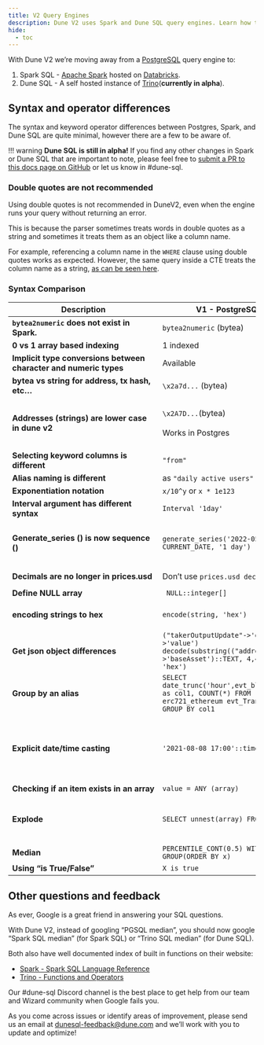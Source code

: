```yaml
---
title: V2 Query Engines
description: Dune V2 uses Spark and Dune SQL query engines. Learn how they work here!
hide:
  - toc
---
```


With Dune V2 we’re moving away from a [PostgreSQL](https://www.postgresql.org/) query engine to:

1. Spark SQL - [Apache Spark](https://www.databricks.com/glossary/what-is-apache-spark) hosted on [Databricks](https://docs.databricks.com/getting-started/introduction/index.html).
2. Dune SQL - A self hosted instance of [Trino](https://trino.io/)(**currently in alpha**). 

## Syntax and operator differences

The syntax and keyword operator differences between Postgres, Spark, and Dune SQL are quite minimal, however there are a few to be aware of.

!!! warning
    **Dune SQL is still in alpha!** If you find any other changes in Spark or Dune SQL that are important to note, please feel free to [submit a PR to this docs page on GitHub](https://github.com/duneanalytics/docs/edit/master/docs/reference/dune-v2/query-engine.md) or let us know in #dune-sql.

### Double quotes are not recommended

Using double quotes is not recommended in DuneV2, even when the engine runs your query without returning an error.

This is because the parser sometimes treats words in double quotes as a string and sometimes it treats them as an object like a column name.

For example, referencing a column name in the `WHERE` clause using double quotes works as expected. However, the same query inside a CTE treats the column name as a string, [as can be seen here](https://dune.com/queries/1199604).

### Syntax Comparison

| <div style="width:290px">**Description**</div> | **V1 - PostgreSQL** | **V2 - Dune SQL** | **V2 - Spark SQL** |
| --- | --- | --- | --- |
| **`bytea2numeric` does not exist in Spark.** | `bytea2numeric` (bytea) | `bytea2numeric` (string) | `bytea2numeric_v2` (string) |
| **0 vs 1 array based indexing** | 1 indexed | 1 indexed | 0 indexed |
| **Implicit type conversions between character and numeric types** | Available | [Not available](https://trino.io/docs/current/functions/conversion.html) | Available |
| **bytea vs string for address, tx hash, etc…** | `\x2a7d...` (bytea) | depending on [bytearray outcome](https://docs.google.com/document/d/1X47-aJs6Yw0h-HZD9O2q1Hs6H1yGZZfOM2E47sPh05M/edit#heading=h.wz929gyolmil) | `0x2a7d...` (string) |
| **Addresses (strings) are lower case in dune v2** | `\x2A7D...`(bytea)<br><br>Works in Postgres | depending on [bytearray outcome](https://docs.google.com/document/d/1X47-aJs6Yw0h-HZD9O2q1Hs6H1yGZZfOM2E47sPh05M/edit#heading=h.wz929gyolmil) | `0x2a7d...` (string)<br><br>Has to be lowercase in Spark.<br><br>Can be done via `lower('0x2A7D...')` |
| **Selecting keyword columns is different** | `"from"` | `"from"` | `'from'` |
| **Alias naming is different** | as `"daily active users"` | as `"daily active users"` | as `'daily active user'` |
| **Exponentiation notation** | `x/10^y` or `x * 1e123` | `x*power(10,y)` or `x * 1e123` | `x*power(10,y)` or `x*1e123` |
| **Interval argument has different syntax** | `Interval '1day'` | `Interval '1' day` | `Interval '1 day'` |
| **Generate_series () is now sequence ()** | `generate_series('2022-05-15', CURRENT_DATE, '1 day')` | `values(sequence(cast('2022-01-01' as date) - interval '7' day,cast('2022-02-01' as date),interval '1' day))`<br><br>Has a 10000 values limit. | `explode(sequence(to_date('2022-01-01'), to_date('2022-02-01'), interval 1 day))` |
| **Decimals are no longer in prices.usd** | Don’t use `prices.usd decimals` | Replaced by `tokens_blockchain.erc20.decimals` | Replaced by `prices.tokens decimals` |
| **Define NULL array** |` NULL::integer[]` | `CAST(NULL AS ARRAY&lt;int&gt;))` | `CAST(NULL AS ARRAY&lt;int&gt;))` |
| **encoding strings to hex** | `encode(string, 'hex')` | `hex(string)`<br><br>*available soon | `hex(string)` |
| **Get json object differences** | `("takerOutputUpdate"->'deltaWei'->'value') decode(substring(("addressSet"->'baseAsset')::TEXT, 4,40), 'hex')` | `json_query(json_query(takerOutputUpdate, 'lax $.deltaWei' omit quotes), 'lax $.value')` | `get_json_object(get_json_object(takerOutputUpdate,'\(.deltaWei'),'\).value')'0x'` |
| **Group by an alias** | `SELECT date_trunc('hour',evt_block_time) as col1, COUNT(*) FROM erc721_ethereum evt_Transfer GROUP BY col1` | `GROUP BY date_trunc('hour',evt_block_time)`Or: `GROUP BY 1, 2` | Same as PostgreSQL |
| **Explicit date/time casting** | `'2021-08-08 17:00'::timestamp` | `cast('2021-08-08 17:00' as timestamp)`<br><br>Or, `timestamp '2021-08-08 17:00'`<br><br>There are [many helper functions for casting to date/time types](https://trino.io/docs/current/functions/datetime.html?highlight=date), such as `date(‘2022-01-01’)` | `cast('2021-08-08 17:00' as timestamp)` |
| **Checking if an item exists in an array** | `value = ANY (array)` | `contains(array,value)` | array_contains(array, value)` |
| **Explode** | `SELECT unnest(array) FROM table` | `SELECT vals.val FROM table1, unnest(arrayFromTable1) as vals(val)`<br><br>you have to use `unnest` with a `cross join`, as described in this [blog post](https://theleftjoin.com/how-to-explode-arrays-with-presto/). | `SELECT explode(array) FROM table` |
| **Median** | `PERCENTILE_CONT(0.5) WITHIN GROUP(ORDER BY x)` | `approx_percentile(x, 0.5)` | `PERCENTILE_CONT(0.5) WITHIN GROUP(ORDER BY x)` |
| **Using “is True/False”** | `X is true` | `X = true` | `X is true` |

## Other questions and feedback

As ever, Google is a great friend in answering your SQL questions.

With Dune V2, instead of googling “PGSQL median”, you should now google “Spark SQL median” (for Spark SQL) or “Trino SQL median” (for Dune SQL). 

Both also have well documented index of built in functions on their website:

* [Spark - Spark SQL Language Reference](https://spark.apache.org/docs/latest/sql-programming-guide.html)
* [Trino - Functions and Operators](https://trino.io/docs/current/functions.html)

Our #dune-sql Discord channel is the best place to get help from our team and Wizard community when Google fails you.

As you come across issues or identify areas of improvement, please send us an email at [dunesql-feedback@dune.com](mailto:dunesql-feedback@dune.com) and we’ll work with you to update and optimize!
